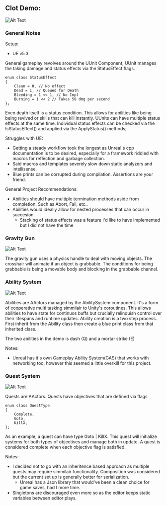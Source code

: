 ## Clot Demo:
![Alt Text](gifs/GeneralCombat.gif)

### General Notes 
Setup: 

 - UE v5.3 

General gameplay revolves around the UUnit Component;
UUnit manages the taking damage and status effects via the StatusEffect flags.

	enum class StatusEffect 
	{
		Clean = 0, // No effect
		Dead = 1, // Queued for Death
		Bleeding = 1 << 1, // No Impl
		Burning = 1 << 2 // Takes 50 dmg per second
	};

Even death itself is a status condition. This allows for abilities like being being revived or skills that can kill instantly. 
UUnits can have multiple status effects at the same time. Individual status effects can be checked via the IsStatusEffect() and applied via the ApplyStatus() methods;

Struggles with UE: 

 - Getting a steady workflow took the longest as Unreal's cpp documentation is to be desired, especially for a framework riddled with macros for reflection and garbage collection.
 - Said macros and templates severely slow down static analyzers and intellisense.
 - Blue prints can be corrupted during compilation. Assertions are your friend.

 General Project Recommendations: 

 - Abilities should have multiple termination methods aside from completion. Such as Abort, Fail, etc..
 - Abilities would ideally allow for nested processes that can occur in succesion.
	- Stacking of status effects was a feature I'd like to have implemented but I did not have the time

### Gravity Gun

![Alt Text](gifs/GravityGun.gif)

The gravity gun uses a physics handle to deal with moving objects. The crosshair will animate if an object is grabbable. 
The conditions for being grabbable is being a movable body and blocking in the grabbable channel.

### Ability System
![Alt Text](gifs/Skills.gif)

Abilities are AActors managed by the AbilitySystem component. It's a form of cooperative multi tasking simmilair to Unity's coroutines. This allows abilities to have state for continuos buffs but crucially relinquish control over their lifespans and runtime updates.
Ability creation is a two step process. First inherit from the Ability class then create a blue print class from that inherited class. 

The two abilities in the demo is dash (Q) and a mortar strike (E)
	
Notes:

 - Unreal has it's own Gameplay Ability System(GAS) that works with networking too, however this seemed a little overkill for this project. 

### Quest System

![Alt Text](gifs/Quest.gif)

Quests are AActors. Quests have objectives that are defined via flags 

	enum class QuestType
	{
		Complete,
		Goto,
		KillX,
	};

 As an example, a quest can have type Goto | KillX. This quest will initialize systems for both types of objectives and manage both in update.
	A quest is considered complete when each objective flag is satisfied. 

Notes: 

 - I decided not to go with an inheritence based approach as multiple quests may require simmilair functionality. Composition was considered but the current set up is generally better for serialization. 
	- Unreal has a Json library that would've been a clean choice for game saves, had I more time.
 - Singletons are discouraged even more so as the editor keeps static variables between editor plays.

